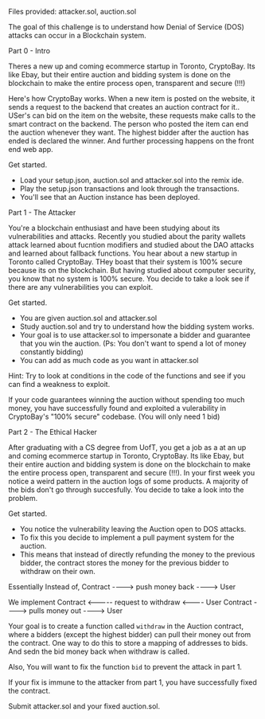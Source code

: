Files provided: attacker.sol, auction.sol

The goal of this challenge is to understand how Denial of Service (DOS) attacks can occur in a Blockchain system. 

Part 0 - Intro

Theres a new up and coming ecommerce startup in Toronto, CryptoBay. Its like Ebay, but their entire auction and bidding system is done on the blockchain to make the entire process open, transparent and secure (!!!)

Here's how CryptoBay works. When a new item is posted on the website, it sends a request to the backend that creates an auction contract for it.. USer's can bid on the item on the website, these requests make calls to the smart contract on the backend. The person who posted the item can end the auction whenever they want. 
The highest bidder after the auction has ended is declared the winner. And further processing happens on the front end web app. 

Get started.
- Load your setup.json, auction.sol and attacker.sol into the remix ide.
- Play the setup.json transactions and look through the transactions.
- You'll see that an Auction instance has been deployed.

Part 1 - The Attacker

You're a blockchain enthusiast and have been studying about its vulnerabilities and attacks. Recently you studied about the parity wallets attack learned about fucntion modifiers and studied about the DAO attacks and learned about fallback functions. You hear about a new startup in Toronto called CryptoBay. THey boast that their system is 100% secure because its on the blockchain. But having studied about computer security, you know that no system is 100% secure. You decide to take a look see if there are any vulnerabilities you can exploit. 

Get started.
- You are given auction.sol and attacker.sol
- Study auction.sol and try to understand how the bidding system works.
- Your goal is to use attacker.sol to impersonate a bidder and guarantee that you win the auction. (Ps: You don't want to spend a lot of money constantly bidding)
- You can add as much code as you want in attacker.sol 

Hint: Try to look at conditions in the code of the functions and see if you can find a weakness to exploit.

If your code guarantees winning the auction without spending too much money, you have successfully found and exploited a vulerability in CryptoBay's "100% secure" codebase. (You will only need 1 bid)

Part 2 - The Ethical Hacker

After graduating with a CS degree from UofT, you get a job as a at an up and coming ecommerce startup in Toronto, CryptoBay. Its like Ebay, but their entire auction and bidding system is done on the blockchain to make the entire process open, transparent and secure (!!!). In your first week you notice a weird pattern in the auction logs of some products. A majority of the bids don't go through succesfully. You decide to take a look into the problem. 

Get started.
- You notice the vulnerability leaving the Auction open to DOS attacks.
- To fix this you decide to implement a pull payment system for the auction. 
- This means that instead of directly refunding the money to the previous bidder, the contract stores the money for the previous bidder to withdraw on their own.

Essentially
Instead of, Contract     ----> push money back ----> User

We implement
Contract      <----- request to withdraw  <---- User
Contract      ----> pulls money out ----> User

Your goal is to create a function called `withdraw` in the Auction contract, where a bidders (except the highest bidder) can pull their money out from the contract. One way to do this to store a mapping of addresses to bids. And sedn the bid money back when withdraw is called. 

Also, You will want to fix the function `bid` to prevent the attack in part 1.

If your fix is immune to the attacker from part 1, you have successfully fixed the contract.

Submit attacker.sol and your fixed auction.sol.


